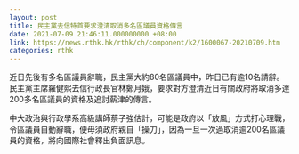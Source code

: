 ```yaml
---
layout: post
title: 民主黨去信特首要求澄清取消多名區議員資格傳言
date: 2021-07-09 21:46:11.000000000 +08:00
link: https://news.rthk.hk/rthk/ch/component/k2/1600067-20210709.htm
categories: rthk
---
```


近日先後有多名區議員辭職，民主黨大約80名區議員中，昨日已有逾10名請辭。民主黨主席羅健熙去信行政長官林鄭月娥，要求對方澄清近日有關政府將取消多達200多名區議員的資格及追討薪津的傳言。

中大政治與行政學系高級講師蔡子強估計，可能是政府以「放風」方式打心理戰，令區議員自動辭職，便毋須政府親自「操刀」，因為一旦一次過取消逾200名區議員的資格，將向國際社會釋出負面訊息。
